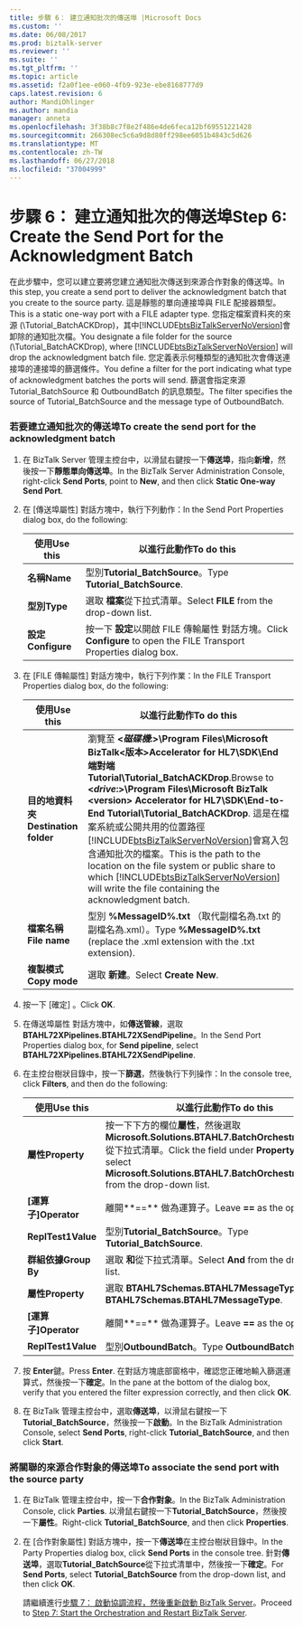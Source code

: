 ```yaml
---
title: 步驟 6： 建立通知批次的傳送埠 |Microsoft Docs
ms.custom: ''
ms.date: 06/08/2017
ms.prod: biztalk-server
ms.reviewer: ''
ms.suite: ''
ms.tgt_pltfrm: ''
ms.topic: article
ms.assetid: f2a0f1ee-e060-4fb9-923e-ebe8168777d9
caps.latest.revision: 6
author: MandiOhlinger
ms.author: mandia
manager: anneta
ms.openlocfilehash: 3f38b8c7f8e2f486e4de6feca12bf69551221428
ms.sourcegitcommit: 266308ec5c6a9d8d80ff298ee6051b4843c5d626
ms.translationtype: MT
ms.contentlocale: zh-TW
ms.lasthandoff: 06/27/2018
ms.locfileid: "37004999"
---
```

# <a name="step-6-create-the-send-port-for-the-acknowledgment-batch"></a><span data-ttu-id="27b76-102">步驟 6： 建立通知批次的傳送埠</span><span class="sxs-lookup"><span data-stu-id="27b76-102">Step 6: Create the Send Port for the Acknowledgment Batch</span></span>
<span data-ttu-id="27b76-103">在此步驟中，您可以建立要將您建立通知批次傳送到來源合作對象的傳送埠。</span><span class="sxs-lookup"><span data-stu-id="27b76-103">In this step, you create a send port to deliver the acknowledgment batch that you create to the source party.</span></span> <span data-ttu-id="27b76-104">這是靜態的單向連接埠與 FILE 配接器類型。</span><span class="sxs-lookup"><span data-stu-id="27b76-104">This is a static one-way port with a FILE adapter type.</span></span> <span data-ttu-id="27b76-105">您指定檔案資料夾的來源 (\Tutorial_BatchACKDrop)，其中[!INCLUDE[btsBizTalkServerNoVersion](../../includes/btsbiztalkservernoversion-md.md)]會卸除的通知批次檔。</span><span class="sxs-lookup"><span data-stu-id="27b76-105">You designate a file folder for the source (\Tutorial_BatchACKDrop), where [!INCLUDE[btsBizTalkServerNoVersion](../../includes/btsbiztalkservernoversion-md.md)] will drop the acknowledgment batch file.</span></span> <span data-ttu-id="27b76-106">您定義表示何種類型的通知批次會傳送連接埠的連接埠的篩選條件。</span><span class="sxs-lookup"><span data-stu-id="27b76-106">You define a filter for the port indicating what type of acknowledgment batches the ports will send.</span></span> <span data-ttu-id="27b76-107">篩選會指定來源 Tutorial_BatchSource 和 OutboundBatch 的訊息類型。</span><span class="sxs-lookup"><span data-stu-id="27b76-107">The filter specifies the source of Tutorial_BatchSource and the message type of OutboundBatch.</span></span>  

### <a name="to-create-the-send-port-for-the-acknowledgment-batch"></a><span data-ttu-id="27b76-108">若要建立通知批次的傳送埠</span><span class="sxs-lookup"><span data-stu-id="27b76-108">To create the send port for the acknowledgment batch</span></span>  

1. <span data-ttu-id="27b76-109">在 BizTalk Server 管理主控台中，以滑鼠右鍵按一下**傳送埠**，指向**新增**，然後按一下**靜態單向傳送埠**。</span><span class="sxs-lookup"><span data-stu-id="27b76-109">In the BizTalk Server Administration Console, right-click **Send Ports**, point to **New**, and then click **Static One-way Send Port**.</span></span>  

2. <span data-ttu-id="27b76-110">在 [傳送埠屬性] 對話方塊中，執行下列動作：</span><span class="sxs-lookup"><span data-stu-id="27b76-110">In the Send Port Properties dialog box, do the following:</span></span>  


   |   <span data-ttu-id="27b76-111">使用</span><span class="sxs-lookup"><span data-stu-id="27b76-111">Use this</span></span>    |                              <span data-ttu-id="27b76-112">以進行此動作</span><span class="sxs-lookup"><span data-stu-id="27b76-112">To do this</span></span>                               |
   |---------------|-----------------------------------------------------------------------|
   |   <span data-ttu-id="27b76-113">**名稱**</span><span class="sxs-lookup"><span data-stu-id="27b76-113">**Name**</span></span>    |                    <span data-ttu-id="27b76-114">型別**Tutorial_BatchSource**。</span><span class="sxs-lookup"><span data-stu-id="27b76-114">Type **Tutorial_BatchSource**.</span></span>                     |
   |   <span data-ttu-id="27b76-115">**型別**</span><span class="sxs-lookup"><span data-stu-id="27b76-115">**Type**</span></span>    |               <span data-ttu-id="27b76-116">選取 **檔案**從下拉式清單。</span><span class="sxs-lookup"><span data-stu-id="27b76-116">Select **FILE** from the drop-down list.</span></span>                |
   | <span data-ttu-id="27b76-117">**設定**</span><span class="sxs-lookup"><span data-stu-id="27b76-117">**Configure**</span></span> | <span data-ttu-id="27b76-118">按一下 **設定**以開啟 FILE 傳輸屬性 對話方塊。</span><span class="sxs-lookup"><span data-stu-id="27b76-118">Click **Configure** to open the FILE Transport Properties dialog box.</span></span> |


3. <span data-ttu-id="27b76-119">在 [FILE 傳輸屬性] 對話方塊中，執行下列作業：</span><span class="sxs-lookup"><span data-stu-id="27b76-119">In the FILE Transport Properties dialog box, do the following:</span></span>  


   |        <span data-ttu-id="27b76-120">使用</span><span class="sxs-lookup"><span data-stu-id="27b76-120">Use this</span></span>        |                                                                                                                                                                              <span data-ttu-id="27b76-121">以進行此動作</span><span class="sxs-lookup"><span data-stu-id="27b76-121">To do this</span></span>                                                                                                                                                                               |
   |------------------------|-----------------------------------------------------------------------------------------------------------------------------------------------------------------------------------------------------------------------------------------------------------------------------------------------------------------------------------------------------------------------|
   | <span data-ttu-id="27b76-122">**目的地資料夾**</span><span class="sxs-lookup"><span data-stu-id="27b76-122">**Destination folder**</span></span> | <span data-ttu-id="27b76-123">瀏覽至 **\<*磁碟機*:\>\Program Files\Microsoft BizTalk\<版本\>Accelerator for HL7\SDK\End 端對端 Tutorial\Tutorial_BatchACKDrop**.</span><span class="sxs-lookup"><span data-stu-id="27b76-123">Browse to **\<*drive*:\>\Program Files\Microsoft BizTalk \<version\> Accelerator for HL7\SDK\End-to-End Tutorial\Tutorial_BatchACKDrop**.</span></span> <span data-ttu-id="27b76-124">這是在檔案系統或公開共用的位置路徑[!INCLUDE[btsBizTalkServerNoVersion](../../includes/btsbiztalkservernoversion-md.md)]會寫入包含通知批次的檔案。</span><span class="sxs-lookup"><span data-stu-id="27b76-124">This is the path to the location on the file system or public share to which [!INCLUDE[btsBizTalkServerNoVersion](../../includes/btsbiztalkservernoversion-md.md)] will write the file containing the acknowledgment batch.</span></span> |
   |     <span data-ttu-id="27b76-125">**檔案名稱**</span><span class="sxs-lookup"><span data-stu-id="27b76-125">**File name**</span></span>      |                                                                                                                                            <span data-ttu-id="27b76-126">型別 **%MessageID%.txt** （取代副檔名為.txt 的副檔名為.xml）。</span><span class="sxs-lookup"><span data-stu-id="27b76-126">Type **%MessageID%.txt** (replace the .xml extension with the .txt extension).</span></span>                                                                                                                                             |
   |     <span data-ttu-id="27b76-127">**複製模式**</span><span class="sxs-lookup"><span data-stu-id="27b76-127">**Copy mode**</span></span>      |                                                                                                                                                                        <span data-ttu-id="27b76-128">選取 **新建**。</span><span class="sxs-lookup"><span data-stu-id="27b76-128">Select **Create New**.</span></span>                                                                                                                                                                         |


4. <span data-ttu-id="27b76-129">按一下 [確定] 。</span><span class="sxs-lookup"><span data-stu-id="27b76-129">Click **OK**.</span></span>  

5. <span data-ttu-id="27b76-130">在傳送埠屬性 對話方塊中，如**傳送管線**，選取**BTAHL72XPipelines.BTAHL72XSendPipeline**。</span><span class="sxs-lookup"><span data-stu-id="27b76-130">In the Send Port Properties dialog box, for **Send pipeline**, select **BTAHL72XPipelines.BTAHL72XSendPipeline**.</span></span>  

6. <span data-ttu-id="27b76-131">在主控台樹狀目錄中，按一下**篩選**，然後執行下列操作：</span><span class="sxs-lookup"><span data-stu-id="27b76-131">In the console tree, click **Filters**, and then do the following:</span></span>  


   |   <span data-ttu-id="27b76-132">使用</span><span class="sxs-lookup"><span data-stu-id="27b76-132">Use this</span></span>   |                                                              <span data-ttu-id="27b76-133">以進行此動作</span><span class="sxs-lookup"><span data-stu-id="27b76-133">To do this</span></span>                                                              |
   |--------------|--------------------------------------------------------------------------------------------------------------------------------------|
   | <span data-ttu-id="27b76-134">**屬性**</span><span class="sxs-lookup"><span data-stu-id="27b76-134">**Property**</span></span> | <span data-ttu-id="27b76-135">按一下下方的欄位**屬性**，然後選取**Microsoft.Solutions.BTAHL7.BatchOrchestration.Party**從下拉式清單。</span><span class="sxs-lookup"><span data-stu-id="27b76-135">Click the field under **Property**, and then select **Microsoft.Solutions.BTAHL7.BatchOrchestration.Party** from the drop-down list.</span></span> |
   | <span data-ttu-id="27b76-136">**[運算子]**</span><span class="sxs-lookup"><span data-stu-id="27b76-136">**Operator**</span></span> |                                                    <span data-ttu-id="27b76-137">離開**==** 做為運算子。</span><span class="sxs-lookup"><span data-stu-id="27b76-137">Leave **==** as the operator.</span></span>                                                     |
   |  <span data-ttu-id="27b76-138">**ReplTest1**</span><span class="sxs-lookup"><span data-stu-id="27b76-138">**Value**</span></span>   |                                                    <span data-ttu-id="27b76-139">型別**Tutorial_BatchSource**。</span><span class="sxs-lookup"><span data-stu-id="27b76-139">Type **Tutorial_BatchSource**.</span></span>                                                    |
   | <span data-ttu-id="27b76-140">**群組依據**</span><span class="sxs-lookup"><span data-stu-id="27b76-140">**Group By**</span></span> |                                               <span data-ttu-id="27b76-141">選取 **和**從下拉式清單。</span><span class="sxs-lookup"><span data-stu-id="27b76-141">Select **And** from the drop-down list.</span></span>                                                |
   | <span data-ttu-id="27b76-142">**屬性**</span><span class="sxs-lookup"><span data-stu-id="27b76-142">**Property**</span></span> |                                             <span data-ttu-id="27b76-143">選取  **BTAHL7Schemas.BTAHL7MessageType**。</span><span class="sxs-lookup"><span data-stu-id="27b76-143">Select **BTAHL7Schemas.BTAHL7MessageType**.</span></span>                                              |
   | <span data-ttu-id="27b76-144">**[運算子]**</span><span class="sxs-lookup"><span data-stu-id="27b76-144">**Operator**</span></span> |                                                    <span data-ttu-id="27b76-145">離開**==** 做為運算子。</span><span class="sxs-lookup"><span data-stu-id="27b76-145">Leave **==** as the operator.</span></span>                                                     |
   |  <span data-ttu-id="27b76-146">**ReplTest1**</span><span class="sxs-lookup"><span data-stu-id="27b76-146">**Value**</span></span>   |                                                       <span data-ttu-id="27b76-147">型別**OutboundBatch**。</span><span class="sxs-lookup"><span data-stu-id="27b76-147">Type **OutboundBatch**.</span></span>                                                        |


7. <span data-ttu-id="27b76-148">按 **Enter**鍵。</span><span class="sxs-lookup"><span data-stu-id="27b76-148">Press **Enter**.</span></span> <span data-ttu-id="27b76-149">在對話方塊底部窗格中，確認您正確地輸入篩選運算式，然後按一下**確定**。</span><span class="sxs-lookup"><span data-stu-id="27b76-149">In the pane at the bottom of the dialog box, verify that you entered the filter expression correctly, and then click **OK**.</span></span>  

8. <span data-ttu-id="27b76-150">在 BizTalk 管理主控台中，選取**傳送埠**，以滑鼠右鍵按一下**Tutorial_BatchSource**，然後按一下**啟動**。</span><span class="sxs-lookup"><span data-stu-id="27b76-150">In the BizTalk Administration Console, select **Send Ports**, right-click **Tutorial_BatchSource**, and then click **Start**.</span></span>  

### <a name="to-associate-the-send-port-with-the-source-party"></a><span data-ttu-id="27b76-151">將關聯的來源合作對象的傳送埠</span><span class="sxs-lookup"><span data-stu-id="27b76-151">To associate the send port with the source party</span></span>  

1. <span data-ttu-id="27b76-152">在 BizTalk 管理主控台中，按一下**合作對象**。</span><span class="sxs-lookup"><span data-stu-id="27b76-152">In the BizTalk Administration Console, click **Parties**.</span></span> <span data-ttu-id="27b76-153">以滑鼠右鍵按一下**Tutorial_BatchSource**，然後按一下**屬性**。</span><span class="sxs-lookup"><span data-stu-id="27b76-153">Right-click **Tutorial_BatchSource**, and then click **Properties**.</span></span>  

2. <span data-ttu-id="27b76-154">在 [合作對象屬性] 對話方塊中，按一下**傳送埠**在主控台樹狀目錄中。</span><span class="sxs-lookup"><span data-stu-id="27b76-154">In the Party Properties dialog box, click **Send Ports** in the console tree.</span></span> <span data-ttu-id="27b76-155">針對**傳送埠**，選取**Tutorial_BatchSource**從下拉式清單中，然後按一下**確定**。</span><span class="sxs-lookup"><span data-stu-id="27b76-155">For **Send Ports**, select **Tutorial_BatchSource** from the drop-down list, and then click **OK**.</span></span>  

   <span data-ttu-id="27b76-156">請繼續進行[步驟 7： 啟動協調流程，然後重新啟動 BizTalk Server](../../adapters-and-accelerators/accelerator-hl7/step-7-start-the-orchestration-and-restart-biztalk-server.md)。</span><span class="sxs-lookup"><span data-stu-id="27b76-156">Proceed to [Step 7: Start the Orchestration and Restart BizTalk Server](../../adapters-and-accelerators/accelerator-hl7/step-7-start-the-orchestration-and-restart-biztalk-server.md).</span></span>